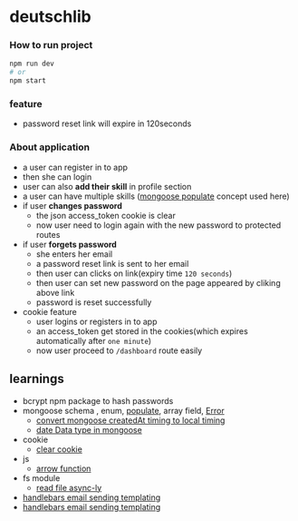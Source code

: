 # deutschlib

### How to run project
```bash
npm run dev
# or 
npm start
```

### feature
- password reset link will expire in 120seconds


### About application
- a user can register in to app
- then she can login 
- user can also __add their skill__ in profile section
- a user can have multiple skills ([mongoose populate](https://mongoosejs.com/docs/populate.html#populate) concept used here)
- if user __changes password__
  - the json access_token cookie is clear
  - now user need to login again with the new password to protected routes
- if user __forgets password__
  - she enters her email
  - a password reset link is sent to her email
  - then user can clicks on link(expiry time `120 seconds`)
  - then user can set new password on the page appeared by cliking above link
  - password is reset successfully
- cookie feature
  - user logins or registers in to app
  - an access_token get stored in the cookies(which expires automatically after `one minute`)
  - now user proceed to `/dashboard` route easily

## learnings 
- bcrypt npm package to hash passwords 
- mongoose schema , enum, [populate](https://mongoosejs.com/docs/populate.html#populate), array field, [Error](https://mongoosejs.com/docs/api/error.html#error_Error)
  - [convert mongoose createdAt timing to local timing](https://www.codegrepper.com/code-examples/javascript/createdAt+to+normal+date+)
  - [date Data type in mongoose]( https://mongoosejs.com/docs/tutorials/dates.html)
- cookie
  - [clear cookie](https://expressjs.com/en/api.html#res.clearCookie)
- js 
  - [arrow function](https://developer.mozilla.org/en-US/docs/Web/JavaScript/Reference/Functions/Arrow_functions#comparing_traditional_functions_to_arrow_functions)
- fs module
  - [read file async-ly](https://nodejs.org/api/fs.html#fspromisesreadfilepath-options)
- [handlebars email sending templating](https://github.com/handlebars-lang/handlebars.js#usage)
- [handlebars email sending templating](https://stackoverflow.com/questions/39489229/pass-variable-to-html-template-in-nodemailer)
